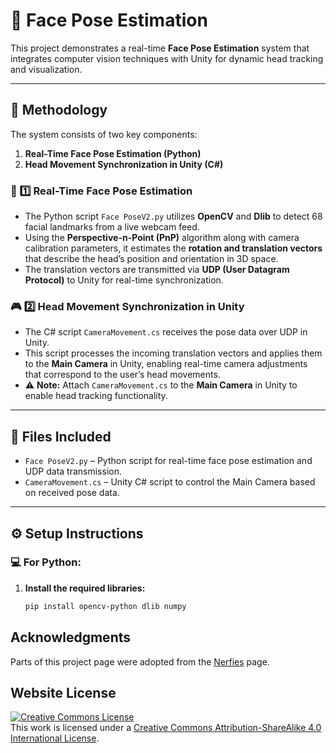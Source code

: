 # 📌 Face Pose Estimation

This project demonstrates a real-time **Face Pose Estimation** system that integrates computer vision techniques with Unity for dynamic head tracking and visualization.

---

## 🚀 Methodology

The system consists of two key components:

1. **Real-Time Face Pose Estimation (Python)**  
2. **Head Movement Synchronization in Unity (C#)**

### 🧠 1️⃣ Real-Time Face Pose Estimation

- The Python script `Face PoseV2.py` utilizes **OpenCV** and **Dlib** to detect 68 facial landmarks from a live webcam feed.
- Using the **Perspective-n-Point (PnP)** algorithm along with camera calibration parameters, it estimates the **rotation and translation vectors** that describe the head’s position and orientation in 3D space.
- The translation vectors are transmitted via **UDP (User Datagram Protocol)** to Unity for real-time synchronization.

### 🎮 2️⃣ Head Movement Synchronization in Unity

- The C# script `CameraMovement.cs` receives the pose data over UDP in Unity.
- This script processes the incoming translation vectors and applies them to the **Main Camera** in Unity, enabling real-time camera adjustments that correspond to the user’s head movements.
- ⚠️ **Note:** Attach `CameraMovement.cs` to the **Main Camera** in Unity to enable head tracking functionality.

---

## 📂 Files Included

- `Face PoseV2.py` – Python script for real-time face pose estimation and UDP data transmission.
- `CameraMovement.cs` – Unity C# script to control the Main Camera based on received pose data.

---

## ⚙️ Setup Instructions

### 💻 For Python:
1. **Install the required libraries:**
   ```bash
   pip install opencv-python dlib numpy


## Acknowledgments
Parts of this project page were adopted from the [Nerfies](https://nerfies.github.io/) page.

## Website License
<a rel="license" href="http://creativecommons.org/licenses/by-sa/4.0/"><img alt="Creative Commons License" style="border-width:0" src="https://i.creativecommons.org/l/by-sa/4.0/88x31.png" /></a><br />This work is licensed under a <a rel="license" href="http://creativecommons.org/licenses/by-sa/4.0/">Creative Commons Attribution-ShareAlike 4.0 International License</a>.
